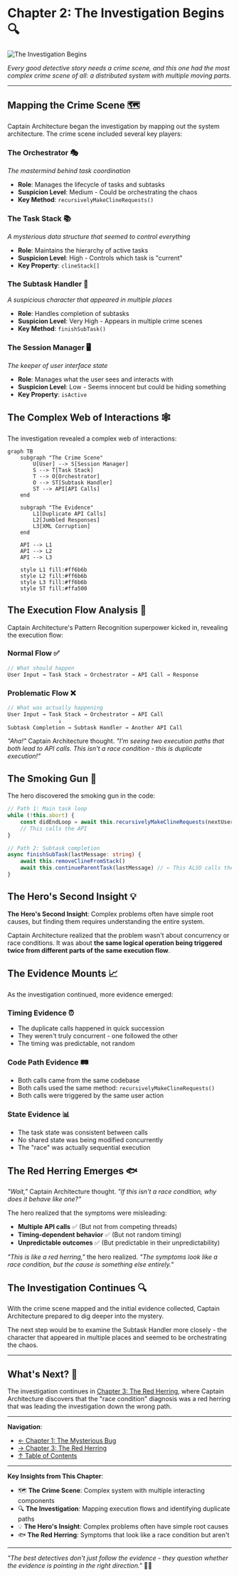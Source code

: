 # Chapter 2: The Investigation Begins 🔍

![The Investigation Begins](../images/chapters/chapter2-investigation.png)

_Every good detective story needs a crime scene, and this one had the most complex crime scene of all: a distributed system with multiple moving parts._

---

## Mapping the Crime Scene 🗺️

Captain Architecture began the investigation by mapping out the system architecture. The crime scene included several key players:

### **The Orchestrator** 🎭

_The mastermind behind task coordination_

- **Role**: Manages the lifecycle of tasks and subtasks
- **Suspicion Level**: Medium - Could be orchestrating the chaos
- **Key Method**: `recursivelyMakeClineRequests()`

### **The Task Stack** 📚

_A mysterious data structure that seemed to control everything_

- **Role**: Maintains the hierarchy of active tasks
- **Suspicion Level**: High - Controls which task is "current"
- **Key Property**: `clineStack[]`

### **The Subtask Handler** 🤖

_A suspicious character that appeared in multiple places_

- **Role**: Handles completion of subtasks
- **Suspicion Level**: Very High - Appears in multiple crime scenes
- **Key Method**: `finishSubTask()`

### **The Session Manager** 🖥️

_The keeper of user interface state_

- **Role**: Manages what the user sees and interacts with
- **Suspicion Level**: Low - Seems innocent but could be hiding something
- **Key Property**: `isActive`

## The Complex Web of Interactions 🕸️

The investigation revealed a complex web of interactions:

```mermaid
graph TB
    subgraph "The Crime Scene"
        U[User] --> S[Session Manager]
        S --> T[Task Stack]
        T --> O[Orchestrator]
        O --> ST[Subtask Handler]
        ST --> API[API Calls]
    end

    subgraph "The Evidence"
        L1[Duplicate API Calls]
        L2[Jumbled Responses]
        L3[XML Corruption]
    end

    API --> L1
    API --> L2
    API --> L3

    style L1 fill:#ff6b6b
    style L2 fill:#ff6b6b
    style L3 fill:#ff6b6b
    style ST fill:#ffa500
```

## The Execution Flow Analysis 🔄

Captain Architecture's Pattern Recognition superpower kicked in, revealing the execution flow:

### **Normal Flow** ✅

```typescript
// What should happen
User Input → Task Stack → Orchestrator → API Call → Response
```

### **Problematic Flow** ❌

```typescript
// What was actually happening
User Input → Task Stack → Orchestrator → API Call
                ↓
Subtask Completion → Subtask Handler → Another API Call
```

_"Aha!"_ Captain Architecture thought. _"I'm seeing two execution paths that both lead to API calls. This isn't a race condition - this is duplicate execution!"_

## The Smoking Gun 🔫

The hero discovered the smoking gun in the code:

```typescript
// Path 1: Main task loop
while (!this.abort) {
    const didEndLoop = await this.recursivelyMakeClineRequests(nextUserContent, includeFileDetails)
    // This calls the API
}

// Path 2: Subtask completion
async finishSubTask(lastMessage: string) {
    await this.removeClineFromStack()
    await this.continueParentTask(lastMessage) // ← This ALSO calls the API!
}
```

## The Hero's Second Insight 💡

**The Hero's Second Insight**: Complex problems often have simple root causes, but finding them requires understanding the entire system.

Captain Architecture realized that the problem wasn't about concurrency or race conditions. It was about **the same logical operation being triggered twice from different parts of the same execution flow**.

## The Evidence Mounts 📈

As the investigation continued, more evidence emerged:

### **Timing Evidence** ⏰

- The duplicate calls happened in quick succession
- They weren't truly concurrent - one followed the other
- The timing was predictable, not random

### **Code Path Evidence** 🛤️

- Both calls came from the same codebase
- Both calls used the same method: `recursivelyMakeClineRequests()`
- Both calls were triggered by the same user action

### **State Evidence** 📊

- The task state was consistent between calls
- No shared state was being modified concurrently
- The "race" was actually sequential execution

## The Red Herring Emerges 🐟

_"Wait,"_ Captain Architecture thought. _"If this isn't a race condition, why does it behave like one?"_

The hero realized that the symptoms were misleading:

- **Multiple API calls** ✅ (But not from competing threads)
- **Timing-dependent behavior** ✅ (But not random timing)
- **Unpredictable outcomes** ✅ (But predictable in their unpredictability)

_"This is like a red herring,"_ the hero realized. _"The symptoms look like a race condition, but the cause is something else entirely."_

## The Investigation Continues 🔍

With the crime scene mapped and the initial evidence collected, Captain Architecture prepared to dig deeper into the mystery.

The next step would be to examine the Subtask Handler more closely - the character that appeared in multiple places and seemed to be orchestrating the chaos.

---

## What's Next? 🔮

The investigation continues in [Chapter 3: The Red Herring](part1/chapter3.md), where Captain Architecture discovers that the "race condition" diagnosis was a red herring that was leading the investigation down the wrong path.

---

**Navigation**:

- [← Chapter 1: The Mysterious Bug](chapter1.md)
- [→ Chapter 3: The Red Herring](chapter3.md)
- [↑ Table of Contents](../README.md)

---

**Key Insights from This Chapter**:

- 🗺️ **The Crime Scene**: Complex system with multiple interacting components
- 🔍 **The Investigation**: Mapping execution flows and identifying duplicate paths
- 💡 **The Hero's Insight**: Complex problems often have simple root causes
- 🐟 **The Red Herring**: Symptoms that look like a race condition but aren't

---

_"The best detectives don't just follow the evidence - they question whether the evidence is pointing in the right direction."_ 🦸‍♂️
